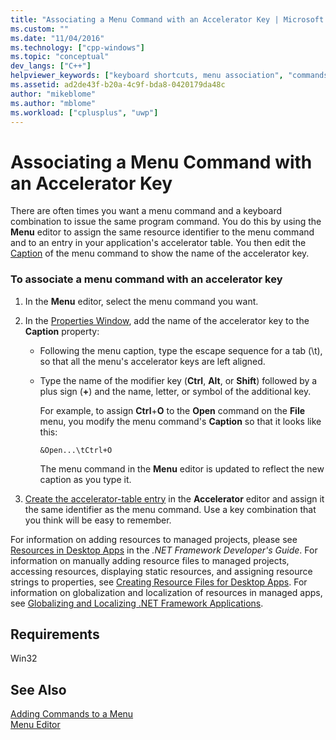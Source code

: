 ```yaml
---
title: "Associating a Menu Command with an Accelerator Key | Microsoft Docs"
ms.custom: ""
ms.date: "11/04/2016"
ms.technology: ["cpp-windows"]
ms.topic: "conceptual"
dev_langs: ["C++"]
helpviewer_keywords: ["keyboard shortcuts, menu association", "commands, associating menu commands with accelerator keys", "menu commands, associating with keyboard shortcuts"]
ms.assetid: ad2de43f-b20a-4c9f-bda8-0420179da48c
author: "mikeblome"
ms.author: "mblome"
ms.workload: ["cplusplus", "uwp"]
---
```

# Associating a Menu Command with an Accelerator Key
There are often times you want a menu command and a keyboard combination to issue the same program command. You do this by using the **Menu** editor to assign the same resource identifier to the menu command and to an entry in your application's accelerator table. You then edit the [Caption](../windows/menu-command-properties.md) of the menu command to show the name of the accelerator key.  
  
### To associate a menu command with an accelerator key  
  
1.  In the **Menu** editor, select the menu command you want.  
  
2.  In the [Properties Window](/visualstudio/ide/reference/properties-window), add the name of the accelerator key to the **Caption** property:  
  
    -   Following the menu caption, type the escape sequence for a tab (\t), so that all the menu's accelerator keys are left aligned.  
  
    -   Type the name of the modifier key (**Ctrl**, **Alt**, or **Shift**) followed by a plus sign (**+**) and the name, letter, or symbol of the additional key.  
  
         For example, to assign **Ctrl**+**O** to the **Open** command on the **File** menu, you modify the menu command's **Caption** so that it looks like this:  
  
        ```  
        &Open...\tCtrl+O   
        ```  
  
         The menu command in the **Menu** editor is updated to reflect the new caption as you type it.  
  
3.  [Create the accelerator-table entry](../windows/adding-an-entry-to-an-accelerator-table.md) in the **Accelerator** editor and assign it the same identifier as the menu command. Use a key combination that you think will be easy to remember.  
  
 For information on adding resources to managed projects, please see [Resources in Desktop Apps](/dotnet/framework/resources/index) in the *.NET Framework Developer's Guide*. For information on manually adding resource files to managed projects, accessing resources, displaying static resources, and assigning resource strings to properties, see [Creating Resource Files for Desktop Apps](/dotnet/framework/resources/creating-resource-files-for-desktop-apps). For information on globalization and localization of resources in managed apps, see [Globalizing and Localizing .NET Framework Applications](/dotnet/standard/globalization-localization/index).  
  
## Requirements  
 Win32  
  
## See Also  
 [Adding Commands to a Menu](../windows/adding-commands-to-a-menu.md)   
 [Menu Editor](../windows/menu-editor.md)
